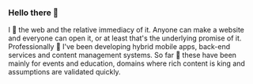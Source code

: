 ### Hello there 👋

I 💙 the web and the relative immediacy of it. Anyone can make a website and everyone can open it, or at least that's the underlying promise of it. 
Professionally 🔨 I've been developing hybrid mobile apps, back-end services and content management systems. 
So far 📢 these have been mainly for events and education, domains where rich content is king and assumptions are validated quickly.


